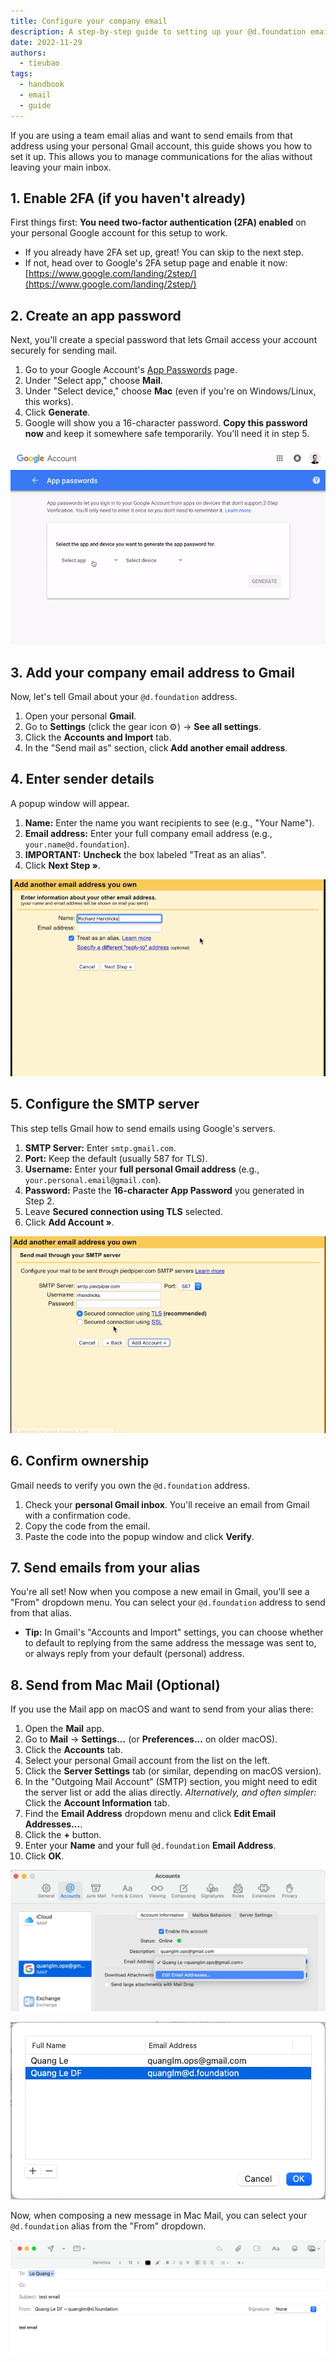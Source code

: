 ```yaml
---
title: Configure your company email
description: A step-by-step guide to setting up your @d.foundation email alias to send and receive mail directly within your personal Gmail account.
date: 2022-11-29
authors:
  - tieubao
tags:
  - handbook
  - email
  - guide
---
```


If you are using a team email alias and want to send emails from that address using your personal Gmail account, this guide shows you how to set it up. This allows you to manage communications for the alias without leaving your main inbox.

## 1. Enable 2FA (if you haven't already)

First things first: **You need two-factor authentication (2FA) enabled** on your personal Google account for this setup to work.

- If you already have 2FA set up, great! You can skip to the next step.
- If not, head over to Google's 2FA setup page and enable it now:
  [https://www.google.com/landing/2step/](https://www.google.com/landing/2step/)

## 2. Create an app password

Next, you'll create a special password that lets Gmail access your account securely for sending mail.

1. Go to your Google Account's [App Passwords](https://security.google.com/settings/security/apppasswords) page.
2. Under "Select app," choose **Mail**.
3. Under "Select device," choose **Mac** (even if you're on Windows/Linux, this works).
4. Click **Generate**.
5. Google will show you a 16-character password. **Copy this password now** and keep it somewhere safe temporarily. You'll need it in step 5.

![Google App Password generation](assets/email-app-password.gif)

## 3. Add your company email address to Gmail

Now, let's tell Gmail about your `@d.foundation` address.

1. Open your personal **Gmail**.
2. Go to **Settings** (click the gear icon ⚙️) -> **See all settings**.
3. Click the **Accounts and Import** tab.
4. In the "Send mail as" section, click **Add another email address**.

## 4. Enter sender details

A popup window will appear.

1. **Name:** Enter the name you want recipients to see (e.g., "Your Name").
2. **Email address:** Enter your full company email address (e.g., `your.name@d.foundation`).
3. **IMPORTANT:** **Uncheck** the box labeled "Treat as an alias".
4. Click **Next Step »**.

![Gmail add sender details popup](assets/email-add-sender.gif)

## 5. Configure the SMTP server

This step tells Gmail how to send emails using Google's servers.

1. **SMTP Server:** Enter `smtp.gmail.com`.
2. **Port:** Keep the default (usually 587 for TLS).
3. **Username:** Enter your **full personal Gmail address** (e.g., `your.personal.email@gmail.com`).
4. **Password:** Paste the **16-character App Password** you generated in Step 2.
5. Leave **Secured connection using TLS** selected.
6. Click **Add Account »**.

![Gmail SMTP settings popup](assets/email-smtp-settings.gif)

## 6. Confirm ownership

Gmail needs to verify you own the `@d.foundation` address.

1. Check your **personal Gmail inbox**. You'll receive an email from Gmail with a confirmation code.
2. Copy the code from the email.
3. Paste the code into the popup window and click **Verify**.

## 7. Send emails from your alias

You're all set! Now when you compose a new email in Gmail, you'll see a "From" dropdown menu. You can select your `@d.foundation` address to send from that alias.

- **Tip:** In Gmail's "Accounts and Import" settings, you can choose whether to default to replying from the same address the message was sent to, or always reply from your default (personal) address.

## 8. Send from Mac Mail (Optional)

If you use the Mail app on macOS and want to send from your alias there:

1. Open the **Mail** app.
2. Go to **Mail** -> **Settings...** (or **Preferences...** on older macOS).
3. Click the **Accounts** tab.
4. Select your personal Gmail account from the list on the left.
5. Click the **Server Settings** tab (or similar, depending on macOS version).
6. In the "Outgoing Mail Account" (SMTP) section, you might need to edit the server list or add the alias directly. _Alternatively, and often simpler:_ Click the **Account Information** tab.
7. Find the **Email Address** dropdown menu and click **Edit Email Addresses...**.
8. Click the **+** button.
9. Enter your **Name** and your full `@d.foundation` **Email Address**.
10. Click **OK**.

![Mac Mail edit email addresses option](assets/email-mac-edit-aliases.webp)

![Mac Mail add alias popup](assets/email-mac-add-alias.webp)

Now, when composing a new message in Mac Mail, you can select your `@d.foundation` alias from the "From" dropdown.

![Mac Mail select alias in From field](assets/email-mac-select-alias.webp)

